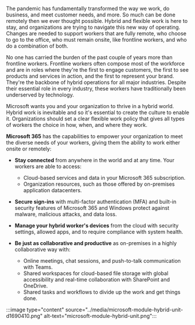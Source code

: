 The pandemic has fundamentally transformed the way we work, do business, and meet customer needs, and more. So much can be done remotely then we ever thought possible. Hybrid and flexible work is here to stay, and organizations are trying to navigate this new way of operating. Changes are needed to support workers that are fully remote, who choose to go to the office, who must remain onsite, like frontline workers, and who do a combination of both.

No one has carried the burden of the past couple of years more than frontline workers. Frontline workers often compose most of the workforce and are in roles where they're the first to engage customers, the first to see products and services in action, and the first to represent your brand. They're the backbone of hybrid operations for all major industries. Despite their essential role in every industry, these workers have traditionally been underserved by technology.

Microsoft wants you and your organization to thrive in a hybrid world. Hybrid work is inevitable and so it's essential to create the culture to enable it. Organizations should set a clear flexible work policy that gives all types of workers the choice in how, when, and where they work.

**Microsoft 365** has the capabilities to empower your organization to meet the diverse needs of your workers, giving them the ability to work either onsite or remotely:

 -  **Stay connected** from anywhere in the world and at any time. Your workers are able to access:
    
     -  Cloud-based services and data in your Microsoft 365 subscription.
     -  Organization resources, such as those offered by on-premises application datacenters.
 -  **Secure sign-ins** with multi-factor authentication (MFA) and built-in security features of Microsoft 365 and Windows protect against malware, malicious attacks, and data loss.
 -  **Manage your hybrid worker's devices** from the cloud with security settings, allowed apps, and to require compliance with system health.
 -  **Be just as collaborative and productive** as on-premises in a highly collaborative way with:
    
     -  Online meetings, chat sessions, and push-to-talk communication with Teams.
     -  Shared workspaces for cloud-based file storage with global accessibility and real-time collaboration with SharePoint and OneDrive.
     -  Shared tasks and workflows to divide up the work and get things done.

:::image type="content" source="../media/microsoft-module-hybrid-unit-d1690410.png" alt-text="microsoft-module-hybrid-unit.png":::
